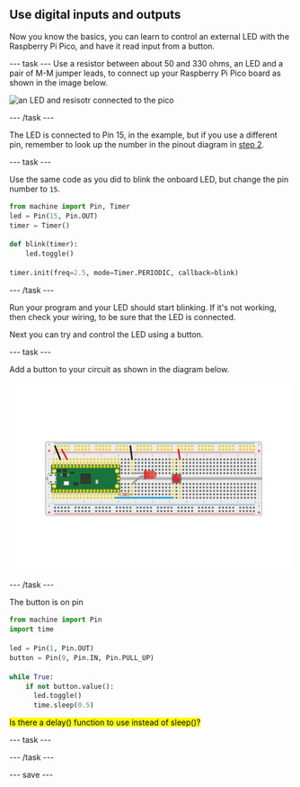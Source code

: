 ## Use digital inputs and outputs

Now you know the basics, you can learn to control an external LED with the Raspberry Pi Pico, and have it read input from a button.

--- task ---
Use a resistor between about 50 and 330 ohms, an LED and a pair of M-M jumper leads, to connect up your Raspberry Pi Pico board as shown in the image below.

![an LED and resisotr connected to the pico](images/sible_LED.png)

--- /task ---

The LED is connected to Pin 15, in the example, but if you use a different pin, remember to look up the number in the pinout diagram in [step 2](/step_2.html).

--- task ---

Use the same code as you did to blink the onboard LED, but change the pin number to `15`.

```python
from machine import Pin, Timer
led = Pin(15, Pin.OUT)
timer = Timer()

def blink(timer):
    led.toggle()
	
timer.init(freq=2.5, mode=Timer.PERIODIC, callback=blink)
```

--- /task ---

Run your program and your LED should start blinking. If it's not working, then check your wiring, to be sure that the LED is connected.

Next you can try and control the LED using a button.

--- task ---

Add a button to your circuit as shown in the diagram below.

![image of LED and button on a breadboard](images/button_and_LED.png)

--- /task ---

The button is on pin



``` python
from machine import Pin
import time

led = Pin(1, Pin.OUT)
button = Pin(9, Pin.IN, Pin.PULL_UP)

while True:
    if not button.value():
      led.toggle()
      time.sleep(0.5)
```
                                                                             
<mark>Is there a delay() function to use instead of sleep()?</mark>

--- task ---


--- /task ---

--- save ---
